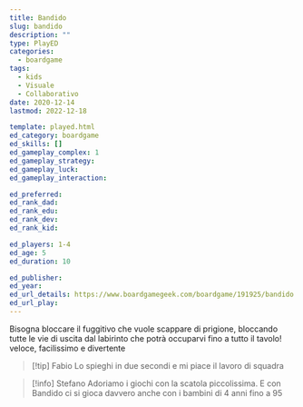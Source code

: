 ```yaml
---
title: Bandido
slug: bandido
description: ""
type: PlayED
categories:
  - boardgame
tags:
  - kids
  - Visuale
  - Collaborativo
date: 2020-12-14
lastmod: 2022-12-18

template: played.html
ed_category: boardgame
ed_skills: []
ed_gameplay_complex: 1
ed_gameplay_strategy: 
ed_gameplay_luck: 
ed_gameplay_interaction: 

ed_preferred: 
ed_rank_dad: 
ed_rank_edu: 
ed_rank_dev: 
ed_rank_kid: 

ed_players: 1-4
ed_age: 5
ed_duration: 10

ed_publisher: 
ed_year: 
ed_url_details: https://www.boardgamegeek.com/boardgame/191925/bandido
ed_url_play: 
---
```


Bisogna bloccare il fuggitivo che vuole scappare di prigione, bloccando tutte le vie di uscita dal labirinto che potrà occuparvi fino a tutto il tavolo!
veloce, facilissimo e divertente

> [!tip] Fabio
> Lo spieghi in due secondi e mi piace il lavoro di squadra

> [!info] Stefano
> Adoriamo i giochi con la scatola piccolissima. E con Bandido ci si gioca davvero anche con i bambini di 4 anni fino a 95


